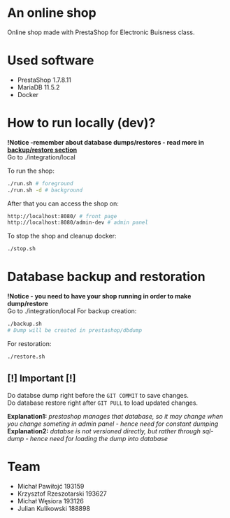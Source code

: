 # An online shop
Online shop made with PrestaShop for Electronic Buisness class.

# Used software
- PrestaShop 1.7.8.11
- MariaDB 11.5.2
- Docker

# How to run locally (dev)?
**!Notice -remember about database dumps/restores - read more in [backup/restore section](#database-backup-and-restoration)**  
Go to ./integration/local  

To run the shop:
```bash
./run.sh # foreground
./run.sh -d # background
```
After that you can access the shop on:
```bash
http://localhost:8080/ # front page
http://localhost:8080/admin-dev # admin panel
```

To stop the shop and cleanup docker:
```bash
./stop.sh
```

# Database backup and restoration
**!Notice - you need to have your shop running in order to make dump/restore**  
Go to ./integration/local
For backup creation: 
```bash
./backup.sh
# Dump will be created in prestashop/dbdump
```

For restoration:
```bash
./restore.sh
```
## [!] Important [!]
Do databse dump right before the `GIT COMMIT` to save changes.  
Do database restore right after `GIT PULL` to load updated changes.

**Explanation1:** *prestashop manages that database, so it may change when you change someting in admin panel - hence need for constant dumping*  
**Explanation2:** *databse is not versioned directly, but rather through sql-dump - hence need for loading the dump into database*

# Team
- Michał Pawiłojć 193159
- Krzysztof Rzeszotarski 193627
- Michał Węsiora 193126
- Julian Kulikowski 188898